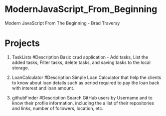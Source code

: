 # ModernJavaScript_From_Beginning
Modern JavaScript From The Beginning - Brad Traversy

# Projects
1. TaskLists 
#Description
Basic crud application - Add tasks, List the added tasks, Filter tasks, delete tasks, and saving tasks to the local storage.

2. LoanCalculator
#Description
Simple Loan Calculator that help the clients to know about loan details such as period required to pay the loan back with interest and loan amount.

3. githubFinder
#Description
Search GitHub users by Username and to know their profile information, including the a list of their repositories and links, number of followers, location, etc.